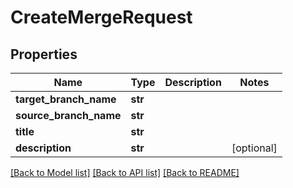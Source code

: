 # CreateMergeRequest

## Properties
Name | Type | Description | Notes
------------ | ------------- | ------------- | -------------
**target_branch_name** | **str** |  | 
**source_branch_name** | **str** |  | 
**title** | **str** |  | 
**description** | **str** |  | [optional] 

[[Back to Model list]](../README.md#documentation-for-models) [[Back to API list]](../README.md#documentation-for-api-endpoints) [[Back to README]](../README.md)

